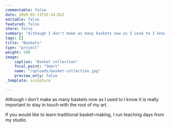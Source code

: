 ```yaml
---
commentable: false
date: 2020-03-13T15:24:01Z
editable: false
featured: false
share: false
summary: "Although I don't make as many baskets now as I used to I know it is really important to stay in touch with the root of my art."
tags: []
title: "Baskets"
type: "project"
weight: 500
image: 
    caption: "Basket collection"
    focal_point: "Smart"
    name: "/uploads/basket-collection.jpg"
    preview_only: false
_template: sculpture

---
```

Although I don't make as many baskets now as I used to I know it is really important to stay in touch with the root of my art.

If you would like to learn traditional basket-making, I run teaching days from my studio.
